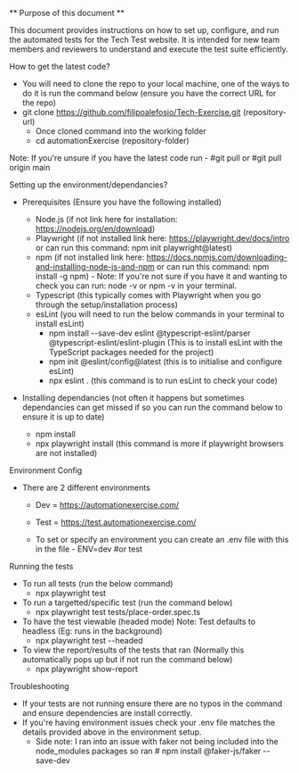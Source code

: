 ** Purpose of this document **

This document provides instructions on how to set up, configure, and run the automated tests for the Tech Test website. 
It is intended for new team members and reviewers to understand and execute the test suite efficiently.

How to get the latest code?
  - You will need to clone the repo to your local machine, one of the ways to do it is run the command below (ensure you have the correct URL for the repo)
  - git clone https://github.com/filipoalefosio/Tech-Exercise.git (repository-url)
      - Once cloned command into the working folder
      - cd automationExercise (repository-folder)

Note: If you're unsure if you have the latest code run - #git pull or #git pull origin main


Setting up the environment/dependancies?
  - Prerequisites (Ensure you have the following installed)
      - Node.js (if not link here for installation: https://nodejs.org/en/download)
      - Playwright (if not installed link here: https://playwright.dev/docs/intro or can run this command: npm init playwright@latest)
      - npm (if not installed link here: https://docs.npmjs.com/downloading-and-installing-node-js-and-npm or can run this command: npm install -g npm) - Note: If you're not sure if you have it and wanting to check you can run: node -v or npm -v in your terminal.
      - Typescript (this typically comes with Playwright when you go through the setup/installation process)
      - esLint (you will need to run the below commands in your terminal to install esLint)
          - npm install --save-dev eslint @typescript-eslint/parser @typescript-eslint/eslint-plugin (This is to install esLint with the TypeScript packages needed for the project)
          - npm init @eslint/config@latest (this is to initialise and configure esLint)
          - npx eslint . (this command is to run esLint to check your code)
       
  - Installing dependancies (not often it happens but sometimes dependancies can get missed if so you can run the command below to ensure it is up to date)
      - npm install
      - npx playwright install (this command is more if playwright browsers are not installed)
   

Environment Config
  - There are 2 different environments
      - Dev = https://automationexercise.com/
      - Test = https://test.automationexercise.com/
   
      - To set or specify an environment you can create an .env file with this in the file - ENV=dev #or test
   
Running the tests
  - To run all tests (run the below command)
      - npx playwright test
  - To run a targetted/specific test (run the command below)
      - npx playwright test tests/place-order.spec.ts
  - To have the test viewable (headed mode) Note: Test defaults to headless (Eg: runs in the background) 
      - npx playwright test --headed
  - To view the report/results of the tests that ran (Normally this automatically pops up but if not run the command below)
      - npx playwright show-report
   

Troubleshooting
  - If your tests are not running ensure there are no typos in the command and ensure dependencies are install correctly.
  - If you're having environment issues check your .env file matches the details provided above in the environment setup.
      - Side note: I ran into an issue with faker not being included into the node_modules packages so ran # npm install @faker-js/faker --save-dev 
       

